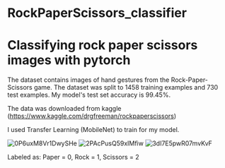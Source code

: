 # RockPaperScissors_classifier

# Classifying rock paper scissors images with pytorch

The dataset contains images of hand gestures from the Rock-Paper-Scissors game.
The dataset was split to 1458 training examples and 730 test examples.
My model's test set accuracy is 99.45%.

The data was downloaded from kaggle (https://www.kaggle.com/drgfreeman/rockpaperscissors)

I used Transfer Learning (MobileNet) to train for my model.

![0P6uxM8Vr1DwySHe](https://user-images.githubusercontent.com/64536392/104521261-34777000-5605-11eb-953f-07a0d28418ef.png)
![2PAcPusQ59xIMfiw](https://user-images.githubusercontent.com/64536392/104521341-6557a500-5605-11eb-9005-87c05b287827.png)
![3dI7E5pwR07mvKvF](https://user-images.githubusercontent.com/64536392/104521398-7c969280-5605-11eb-8ce0-78776eb0cdc6.png)

Labeled as:
Paper = 0,
Rock = 1,
Scissors = 2
